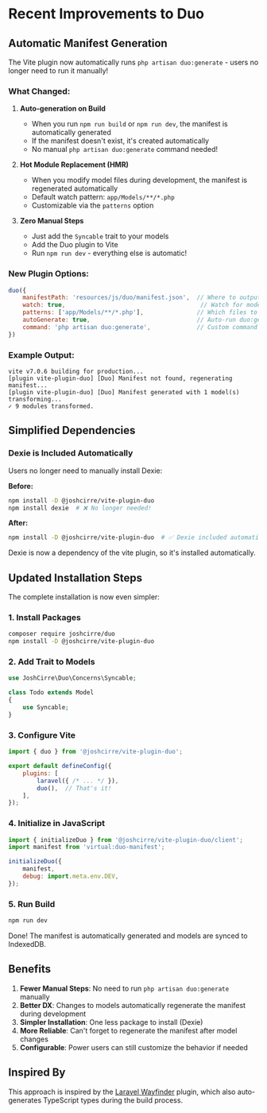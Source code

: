 # Recent Improvements to Duo

## Automatic Manifest Generation

The Vite plugin now automatically runs `php artisan duo:generate` - users no longer need to run it manually!

### What Changed:

1. **Auto-generation on Build**
   - When you run `npm run build` or `npm run dev`, the manifest is automatically generated
   - If the manifest doesn't exist, it's created automatically
   - No manual `php artisan duo:generate` command needed!

2. **Hot Module Replacement (HMR)**
   - When you modify model files during development, the manifest is regenerated automatically
   - Default watch pattern: `app/Models/**/*.php`
   - Customizable via the `patterns` option

3. **Zero Manual Steps**
   - Just add the `Syncable` trait to your models
   - Add the Duo plugin to Vite
   - Run `npm run dev` - everything else is automatic!

### New Plugin Options:

```js
duo({
    manifestPath: 'resources/js/duo/manifest.json',  // Where to output manifest
    watch: true,                                      // Watch for model changes (dev mode)
    patterns: ['app/Models/**/*.php'],               // Which files to watch
    autoGenerate: true,                              // Auto-run duo:generate (default: true)
    command: 'php artisan duo:generate',             // Custom command if needed
})
```

### Example Output:

```
vite v7.0.6 building for production...
[plugin vite-plugin-duo] [Duo] Manifest not found, regenerating manifest...
[plugin vite-plugin-duo] [Duo] Manifest generated with 1 model(s)
transforming...
✓ 9 modules transformed.
```

## Simplified Dependencies

### Dexie is Included Automatically

Users no longer need to manually install Dexie:

**Before:**
```bash
npm install -D @joshcirre/vite-plugin-duo
npm install dexie  # ❌ No longer needed!
```

**After:**
```bash
npm install -D @joshcirre/vite-plugin-duo  # ✅ Dexie included automatically
```

Dexie is now a dependency of the vite plugin, so it's installed automatically.

## Updated Installation Steps

The complete installation is now even simpler:

### 1. Install Packages

```bash
composer require joshcirre/duo
npm install -D @joshcirre/vite-plugin-duo
```

### 2. Add Trait to Models

```php
use JoshCirre\Duo\Concerns\Syncable;

class Todo extends Model
{
    use Syncable;
}
```

### 3. Configure Vite

```js
import { duo } from '@joshcirre/vite-plugin-duo';

export default defineConfig({
    plugins: [
        laravel({ /* ... */ }),
        duo(),  // That's it!
    ],
});
```

### 4. Initialize in JavaScript

```js
import { initializeDuo } from '@joshcirre/vite-plugin-duo/client';
import manifest from 'virtual:duo-manifest';

initializeDuo({
    manifest,
    debug: import.meta.env.DEV,
});
```

### 5. Run Build

```bash
npm run dev
```

Done! The manifest is automatically generated and models are synced to IndexedDB.

## Benefits

1. **Fewer Manual Steps**: No need to run `php artisan duo:generate` manually
2. **Better DX**: Changes to models automatically regenerate the manifest during development
3. **Simpler Installation**: One less package to install (Dexie)
4. **More Reliable**: Can't forget to regenerate the manifest after model changes
5. **Configurable**: Power users can still customize the behavior if needed

## Inspired By

This approach is inspired by the [Laravel Wayfinder](https://github.com/spatie/laravel-wayfinder) plugin, which also auto-generates TypeScript types during the build process.
